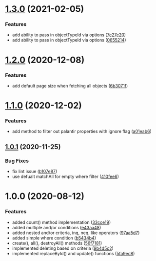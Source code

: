 # [1.3.0](https://github.com/LabShare/loopback-connector-palantir/compare/v1.2.0...v1.3.0) (2021-02-05)


### Features

* add ability to pass in objectTypeId via options ([7c27c20](https://github.com/LabShare/loopback-connector-palantir/commit/7c27c200b1069999a1742a2f2ca19b8c237171f1))
* add ability to pass in objectTypeId via options ([0655214](https://github.com/LabShare/loopback-connector-palantir/commit/065521456b4e7cd4f7a8f676b324b2d6ea8b011c))

# [1.2.0](https://github.com/LabShare/loopback-connector-palantir/compare/v1.1.0...v1.2.0) (2020-12-08)


### Features

* add default page size when fetching all objects ([6b3071f](https://github.com/LabShare/loopback-connector-palantir/commit/6b3071fed1f537e8f46e9d5882cdb3fa8efe4222))

# [1.1.0](https://github.com/LabShare/loopback-connector-palantir/compare/v1.0.1...v1.1.0) (2020-12-02)


### Features

* add method to filter out palantir properties with ignore flag ([a01eab6](https://github.com/LabShare/loopback-connector-palantir/commit/a01eab6429939b637fa2449708b9226fa1630605))

## [1.0.1](https://github.com/LabShare/loopback-connector-palantir/compare/v1.0.0...v1.0.1) (2020-11-25)


### Bug Fixes

* fix lint issue ([b107e87](https://github.com/LabShare/loopback-connector-palantir/commit/b107e879bc050d4cab4086da2ac2376a1a986ca0))
* use defualt matchAll for empty where filter ([410fee6](https://github.com/LabShare/loopback-connector-palantir/commit/410fee6e8a048b0464f33665b196c04116f07668))

# 1.0.0 (2020-08-12)


### Features

* added count() method implementation ([33cce19](https://github.com/LabShare/loopback-connector-palantir/commit/33cce19b0b411c90958097ea1dbc8bea379dd533))
* added multiple and/or conditions ([e43aa48](https://github.com/LabShare/loopback-connector-palantir/commit/e43aa484da38207bbd51f14de677d96909e4d6b2))
* added nested and/or criteria, inq, neq, like operators ([97aa5d7](https://github.com/LabShare/loopback-connector-palantir/commit/97aa5d71ecd693ee5447062671bdaaeb7b954805))
* added simple where condition ([b5434b4](https://github.com/LabShare/loopback-connector-palantir/commit/b5434b47c9a213bf6d6ad9f97eb700ed673554a9))
* create(), all(), destroyAll() methods ([56f7181](https://github.com/LabShare/loopback-connector-palantir/commit/56f7181f63c464bd3bbdc169c3da5199c68007c6))
* implemented deleting based on criteria ([9b4d5c2](https://github.com/LabShare/loopback-connector-palantir/commit/9b4d5c2139ab902a74578f9763e054c9ca084da9))
* implemented replaceById() and update() functions ([5fa9ec8](https://github.com/LabShare/loopback-connector-palantir/commit/5fa9ec85fba21b02f8c773dace3548c34a12be55))
